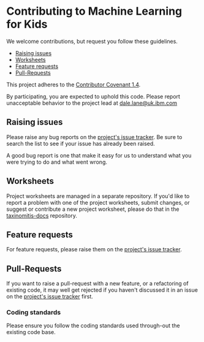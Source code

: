 # Contributing to Machine Learning for Kids

We welcome contributions, but request you follow these guidelines.

 - [Raising issues](#raising-issues)
 - [Worksheets](#worksheets)
 - [Feature requests](#feature-requests)
 - [Pull-Requests](#pull-requests)

This project adheres to the [Contributor Covenant 1.4](http://contributor-covenant.org/version/1/4/).

By participating, you are expected to uphold this code. Please report unacceptable
behavior to the project lead at dale.lane@uk.ibm.com

## Raising issues

Please raise any bug reports on the [project's issue tracker](https://github.com/ibm/taxinomitis/issues). Be sure to
search the list to see if your issue has already been raised.

A good bug report is one that make it easy for us to understand what you were
trying to do and what went wrong.

## Worksheets

Project worksheets are managed in a separate repository. If you'd like to report a problem with one of the project worksheets, submit changes, or suggest or contribute a new project worksheet, please do that in the [taxinomitis-docs](https://github.com/IBM/taxinomitis-docs) repository.

## Feature requests

For feature requests, please raise them on the [project's issue tracker](https://github.com/ibm/taxinomitis/issues).

## Pull-Requests

If you want to raise a pull-request with a new feature, or a refactoring
of existing code, it may well get rejected if you haven't discussed it in an issue on the [project's issue tracker](https://github.com/ibm/taxinomitis/issues) first.

### Coding standards

Please ensure you follow the coding standards used through-out the existing
code base.
